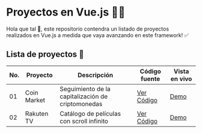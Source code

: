 # Proyectos en Vue.js 🐐🔥

Hola que tal 👋, este repositorio contendra un listado de proyectos realizados en Vue.js a medida que vaya avanzando en este framework! ✅

## Lista de proyectos 📝

<table>
  <thead>
    <tr>
      <th>No.</th>
      <th>Proyecto</th>
      <th>Descripción</th>
      <th>Código fuente</th>
      <th>Vista en vivo</th>
    </tr>
  </thead>
  <tbody>
    <tr>
      <td>01</td>
      <td>Coin Market</td>
      <td>Seguimiento de la capitalización de criptomonedas</td>
      <td><a href="https://github.com/yovany-dev/vue-projects/tree/main/coin-market">Ver Código</s></td>
      <td><a href="https://yovany-dev.github.io/vue-projects/coin-market/dist/">Demo</a></td>
    </tr>
    <tr>
      <td>02</td>
      <td>Rakuten TV</td>
      <td>Catálogo de películas con scroll infinito</td>
      <td><a href="https://github.com/yovany-dev/vue-projects/tree/main/rakuten-tv">Ver Código</s></td>
      <td><a href="https://yovany-dev.github.io/vue-projects/rakuten-tv/dist/">Demo</a></td>
    </tr>
  </tbody>
</table>